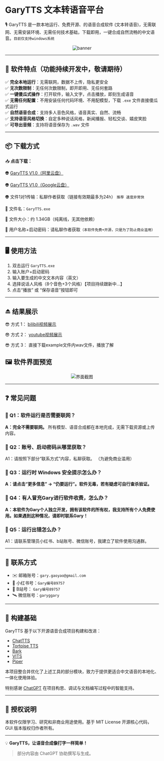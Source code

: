 # GaryTTS 文本转语音平台

🎙️ GaryTTS 是一款本地运行、免费开源、的语音合成软件 (文本转语音)，无需联网、无需安装环境、无需任何技术基础，下载即用，一键合成自然流畅的中文语音。`目前仅支持windows系统`

<p align="center"> <img src="https://github.com/user-attachments/assets/b74cd75e-34da-46c0-89d0-9d16fbd149e9" alt="banner" /> </p>


---

## 🧩 软件特点（功能持续开发中，敬请期待）

✅ **完全本地运行**：无需联网，数据不上传，隐私更安全  
✅ **无次数限制**：无任何次数限制，即开即用、无任何套路  
✅ **一键傻瓜式操作**：打开软件，输入文字，点击播放，即刻生成语音  
✅ **无需任何配置**：不用安装任何代码环境、不用配模型，下载 `.exe` 文件直接傻瓜式运行  
✅ **自然语音合成**：支持多人音色风格，语音真实、自然、流畅  
✅ **支持语音风格切换**：自定多种说话风格，新闻播报、轻松交谈、嬉皮笑脸  
✅ **可导出音频**：支持将语音保存为 `.wav` 文件  

---

## 📦 下载方式

📥 **点击下载：** 

👽 [GaryTTS V1.0（阿里云盘）](https://www.alipan.com/s/yyh1oT48QkG)  

👽 [GaryTTS V1.0（Google云盘）](https://drive.google.com/file/d/13qG9c7UpZoKC8J5KwIEzIt41Tpd3zJd8/view?usp=sharing)  

👽 文件1对1传输：私聊作者获取（链接有效期最多为24h） `推荐 速度非常快`

📁 文件名：`GaryTTS.exe`  

📌 文件大小：约 1.34GB（纯离线，无其他依赖）  

🔐 用户名称+启动密码：请私聊作者获取`（本软件免费+开源，只是为了防止商业滥用）`

---

## 🖥️ 使用方法

1. 双击运行 `GaryTTS.exe`  
2. 输入账户+启动密码  
3. 输入要生成的中文文本内容（英文）  
4. 选择说话人风格（8个音色+3个风格）【项目持续跟新中...】  
5. 点击“播放” 或 “保存语音”按钮即可

---

## ⏏️ 结果展示  

😎 方式 1：  [bilibili视频展示](https://space.bilibili.com/287800171?spm_id_from=333.1007.0.0)   

😎 方式 2：  [youtube视频展示](https://www.youtube.com/@GaryGY)  

😎 方式 3：  直接下载example文件内wav文件，播放了解

## 🖼️ 软件界面预览

<p align="center">
  <img src="https://github.com/user-attachments/assets/ce05e912-6ecc-42d0-b6aa-6097559ba015" alt="界面截图" />
</p>


---

## ❓ 常见问题

### 💬 Q1：软件运行是否需要联网？
**A：完全不需要联网。** 所有模型、语音合成都在本地完成，无需下载资源或上传内容。

### 💬 Q2：账号、启动密码从哪里获取？
A1：请按照下部分“联系方式”内容，私聊获取。 （为避免商业滥用）   

### 💬 Q3：运行时 Windows 安全提示怎么办？
**A：请点击“更多信息” -> “仍要运行”。软件无毒，若有疑虑可自行查杀验证。**  

### 💬 Q4：有人冒充Gary进行软件收费，怎么办？
**A：本软件为Gary个人独立开发，拥有该软件的所有权，我支持所有个人免费使用。如果遇到这种情况，请即时联系Gary！**

### 💬 Q5：运行出错怎么办？
A1：请联系管理员小红书、b站账号、微信账号，我建立了软件使用沟通群。

---

## 📮 联系方式

- ✉️ 邮箱账号：`gary.gaoyao@gmail.com`  
- 📢 小红书号：`Gary编号89757`
- 📢 B站号：   `Gary编号89757`
- 🛰️ 微信账号：`garyggary`

---
## 🔧 构建基础

GaryTTS 基于以下开源语音合成项目构建和改进：

- [ChatTTS](https://github.com/2noise/ChatTTS)  
- [Tortoise TTS](https://github.com/neonbjb/tortoise-tts)  
- [Bark](https://github.com/suno-ai/bark)  
- [VITS](https://github.com/jaywalnut310/vits)  
- [Piper](https://github.com/rhasspy/piper)

本项目整合并优化了上述工具的部分模块，致力于提供更适合中文语音的本地化、一体化使用体验。

特别感谢 [ChatGPT](https://openai.com/chatgpt) 在项目构思、调试与文档编写过程中的智能支持。

---

## 📄 授权说明

本软件仅限学习、研究和非商业用途使用。基于 MIT License 开源核心代码，GUI 版本版权归作者所有。

---

💡 **GaryTTS，让语音合成像打字一样简单！**

> 部分内容由 ChatGPT 协助撰写与生成。
